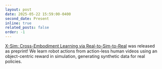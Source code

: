 ```yaml
---
layout: post
date: 2025-05-22 15:59:00-0400
second_date: Present
inline: true
related_posts: false
order: -1
---
```


[X-Sim: Cross-Embodiment Learning via Real-to-Sim-to-Real](https://portal-cornell.github.io/X-Sim/) was released as preprint! We learn robot actions from action-less human videos using an object-centric reward in simulation, generating synthetic data for real policies.

